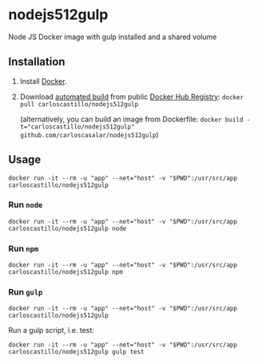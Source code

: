 # nodejs512gulp
Node JS Docker image with gulp installed and a shared volume

## Installation

1. Install [Docker](https://www.docker.com/).

2. Download [automated build](https://registry.hub.docker.com/u/dockerfile/nodejs-bower-gulp/) from public [Docker Hub Registry](https://registry.hub.docker.com/): `docker pull carloscastillo/nodejs512gulp`

   (alternatively, you can build an image from Dockerfile: `docker build -t="carloscastillo/nodejs512gulp" github.com/carloscasalar/nodejs512gulp`)

## Usage

    docker run -it --rm -u "app" --net="host" -v "$PWD":/usr/src/app  carloscastillo/nodejs512gulp

### Run `node`

    docker run -it --rm -u "app" --net="host" -v "$PWD":/usr/src/app  carloscastillo/nodejs512gulp node

### Run `npm`

    docker run -it --rm -u "app" --net="host" -v "$PWD":/usr/src/app  carloscastillo/nodejs512gulp npm

### Run `gulp`

    docker run -it --rm -u "app" --net="host" -v "$PWD":/usr/src/app  carloscastillo/nodejs512gulp 

Run a gulp script, i.e. test:

    docker run -it --rm -u "app" --net="host" -v "$PWD":/usr/src/app  carloscastillo/nodejs512gulp gulp test

